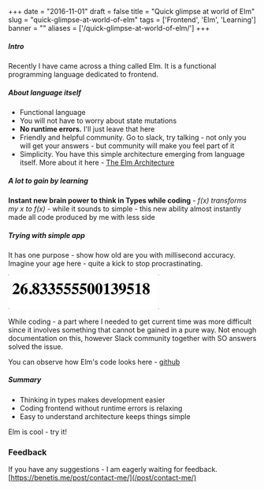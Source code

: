 
+++
date = "2016-11-01"
draft = false
title = "Quick glimpse at world of Elm"
slug = "quick-glimpse-at-world-of-elm"
tags = ['Frontend', 'Elm', 'Learning']
banner = ""
aliases = ['/quick-glimpse-at-world-of-elm/']
+++

##### Intro
Recently I have came across a thing called Elm. It is a functional programming language dedicated to frontend.

##### About language itself
* Functional language
* You will not have to worry about state mutations
* **No runtime errors.** I'll just leave that here
* Friendly and helpful community. Go to slack, try talking - not only you will get your answers - but community will make you feel part of it
* Simplicity. You have this simple architecture emerging from language itself. More about it here - [The Elm Architecture](https://guide.elm-lang.org/architecture/)

##### A lot to gain by learning

**Instant new brain power to think in Types while coding** -
_f(x) transforms my x to f(x)_ - while it sounds to simple - this new ability almost instantly made all code produced by me with less side


##### Trying with simple app

It has one purpose - show how old are you with millisecond accuracy. Imagine your age here - quite a kick to stop procrastinating.

![](/images/2017/02/giphy--6-.gif)

While coding - a part where I needed to get current time was more difficult since it involves something that cannot be gained in a pure way. Not enough documentation on this, however Slack community together with SO answers solved the issue.

You can observe how Elm's code looks here - [github](https://github.com/benetis/elm-birthday/blob/master/Main.elm)

##### Summary

* Thinking in types makes development easier
* Coding frontend without runtime errors is relaxing
* Easy to understand architecture keeps things simple

Elm is cool - try it!

### Feedback

If you have any suggestions - I am eagerly waiting for feedback. [https://benetis.me/post/contact-me/](/post/contact-me/)
